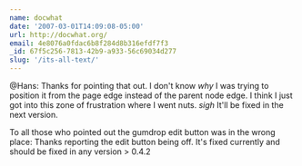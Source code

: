 ```yaml
---
name: docwhat
date: '2007-03-01T14:09:08-05:00'
url: http://docwhat.org/
email: 4e8076a0fdac6b8f284d8b316efdf7f3
_id: 67f5c256-7813-42b9-a933-56c69034d277
slug: '/its-all-text/'
---
```


@Hans: Thanks for pointing that out. I don't know _why_ I was trying to
position it from the page edge instead of the parent node edge. I think I just
got into this zone of frustration where I went nuts. _sigh_ It'll be fixed in
the next version.

To all those who pointed out the gumdrop edit button was in the wrong place:
Thanks reporting the edit button being off. It's fixed currently and should be
fixed in any version > 0.4.2
